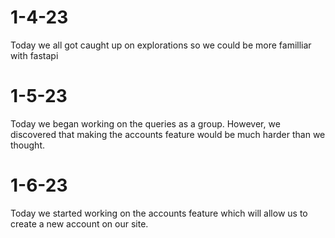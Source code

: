 # 1-4-23

Today we all got caught up on explorations so we could be more familliar with fastapi

# 1-5-23

Today we began working on the queries as a group. However, we discovered that making the accounts feature would be much harder than we thought.

# 1-6-23

Today we started working on the accounts feature which will allow us to create a new account
on our site.
